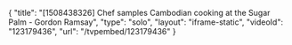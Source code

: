 {
    "title": "[1508438326] Chef samples Cambodian cooking at the Sugar Palm - Gordon Ramsay",
    "type": "solo",
    "layout": "iframe-static",
    "videoId": "123179436",
    "url": "\/tvpembed\/123179436"
}
